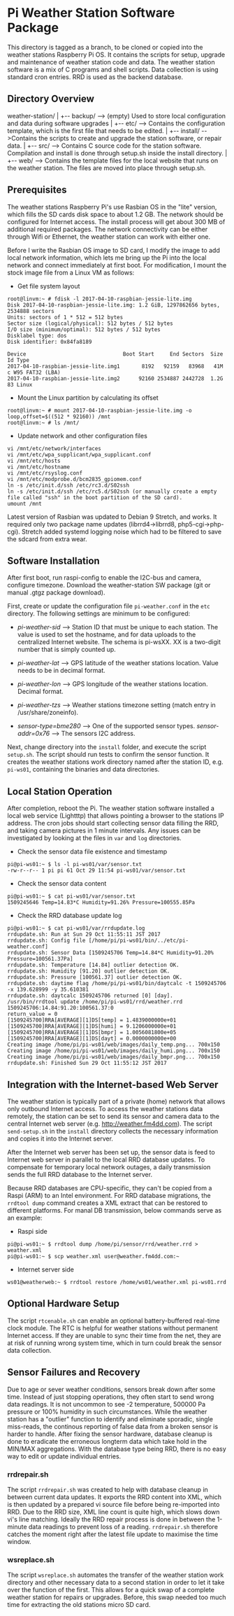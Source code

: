 # Pi Weather Station Software Package

This directory is tagged as a branch, to be cloned or copied into the weather stations Raspberry Pi OS. It contains the scripts for setup, upgrade and maintenance of weather station code and data. The weather station software is a mix of C programs and shell scripts. Data collection is using standard cron entries. RRD is used as the backend database.

## Directory Overview

weather-station/
 |
 +-- backup/ --> (empty) Used to store local configuration and data during software upgrades
 |
 +-- etc/ --> Contains the configuration template, which is the first file that needs to be edited.
 |
 +-- install/ -->Contains the scripts to create and upgrade the station software, or repair data.
 |
 +-- src/ --> Contains C source code for the station software. Compilation and install is done through setup.sh inside the install directory.
 |
 +-- web/ --> Contains the template files for the local website that runs on the weather station. The files are moved into place through setup.sh.

## Prerequisites

The weather stations Raspberry Pi's use Rasbian OS in the "lite" version, which fills the SD cards disk space to about 1.2 GB. The network should be configured for Internet access. The install process will get about 300 MB of additional required packages. The network connectivity can be either through Wifi or Ethernet, the weather station can work with either one.

Before I write the Rasbian OS image to SD card, I modify the image to add local network information, which lets me bring up the Pi into the local network and connect immediately at first boot. For modification, I mount the stock image file from a Linux VM as follows:

- Get file system layout

```
root@linvm:~ # fdisk -l 2017-04-10-raspbian-jessie-lite.img 
Disk 2017-04-10-raspbian-jessie-lite.img: 1.2 GiB, 1297862656 bytes, 2534888 sectors
Units: sectors of 1 * 512 = 512 bytes
Sector size (logical/physical): 512 bytes / 512 bytes
I/O size (minimum/optimal): 512 bytes / 512 bytes
Disklabel type: dos
Disk identifier: 0x84fa8189

Device                               Boot Start     End Sectors  Size Id Type
2017-04-10-raspbian-jessie-lite.img1       8192   92159   83968   41M  c W95 FAT32 (LBA)
2017-04-10-raspbian-jessie-lite.img2      92160 2534887 2442728  1.2G 83 Linux
```

- Mount the Linux partition by calculating its offset

```
root@linvm:~ # mount 2017-04-10-raspbian-jessie-lite.img -o loop,offset=$((512 * 92160)) /mnt
root@linvm:~ # ls /mnt/
```

- Update network and other configuration files

```
vi /mnt/etc/network/interfaces
vi /mnt/etc/wpa_supplicant/wpa_supplicant.conf
vi /mnt/etc/hosts
vi /mnt/etc/hostname
vi /mnt/etc/rsyslog.conf
vi /mnt/etc/modprobe.d/bcm2835_gpiomem.conf
ln -s /etc/init.d/ssh /etc/rc3.d/S02ssh
ln -s /etc/init.d/ssh /etc/rc5.d/S02ssh (or manually create a empty file called "ssh" in the boot partition of the SD card).
umount /mnt
```

Latest version of Rasbian was updated to Debian 9 Stretch, and works. It required only two package name updates (librrd4->librrd8, php5-cgi->php-cgi). Stretch added systemd logging noise which  had to be filtered to save the sdcard from extra wear.

## Software Installation

After first boot, run raspi-config to enable the I2C-bus and camera, configure timezone. Download the weather-station SW package (git or manual .gtgz package download).

First, create or update the configuration file `pi-weather.conf` in the `etc` directory. The following settings are minimum to be configured:

- *pi-weather-sid* --> Station ID that must be unique to each station. The value is used to set the hostname, and for data uploads to the centralized Internet website. The schema is pi-wsXX. XX is a two-digit number that is simply counted up.

- *pi-weather-lat* --> GPS latitude of the weather stations location. Value needs to be in decimal format.

- *pi-weather-lon* --> GPS longitude of the weather stations location. Decimal format.

- *pi-weather-tzs* --> Weather stations timezone setting (match entry in /usr/share/zoneinfo).

- *sensor-type=bme280* --> One of the supported sensor types.
*sensor-addr=0x76* --> The sensors I2C address.

Next, change directory into the `install` folder, and execute the script `setup.sh`. The script should run tests to confirm the sensor function. It creates the weather stations work directory named after the station ID, e.g. `pi-ws01`, containing the binaries and data directories.

## Local Station Operation

After completion, reboot the Pi. The weather station software installed a local web service (Lightttp) that allows pointing a browser to the stations IP address. The cron jobs should start collecting sensor data filling the RRD, and taking camera pictures in 1 minute intervals. Any issues can be investigated by looking at the files in `var` and `log` directories.

- Check the sensor data file existence and timestamp

```
pi@pi-ws01:~ $ ls -l pi-ws01/var/sensor.txt
-rw-r--r-- 1 pi pi 61 Oct 29 11:54 pi-ws01/var/sensor.txt
```

- Check the sensor data content

```
pi@pi-ws01:~ $ cat pi-ws01/var/sensor.txt
1509245646 Temp=14.83*C Humidity=91.26% Pressure=100555.85Pa
```

- Check the RRD database update log

```
pi@pi-ws01:~ $ cat pi-ws01/var/rrdupdate.log
rrdupdate.sh: Run at Sun 29 Oct 11:55:11 JST 2017
rrdupdate.sh: Config file [/home/pi/pi-ws01/bin/../etc/pi-weather.conf]
rrdupdate.sh: Sensor Data [1509245706 Temp=14.84*C Humidity=91.20% Pressure=100561.37Pa]
rrdupdate.sh: Temperature [14.84] outlier detection OK.
rrdupdate.sh: Humidity [91.20] outlier detection OK.
rrdupdate.sh: Pressure [100561.37] outlier detection OK.
rrdupdate.sh: daytime flag /home/pi/pi-ws01/bin/daytcalc -t 1509245706 -x 139.628999 -y 35.610381
rrdupdate.sh: daytcalc 1509245706 returned [0] [day].
/usr/bin/rrdtool update /home/pi/pi-ws01/rrd/weather.rrd 1509245706:14.84:91.20:100561.37:0
return_value = 0
[1509245700]RRA[AVERAGE][1]DS[temp] = 1.4839000000e+01
[1509245700]RRA[AVERAGE][1]DS[humi] = 9.1206000000e+01
[1509245700]RRA[AVERAGE][1]DS[bmpr] = 1.0056081800e+05
[1509245700]RRA[AVERAGE][1]DS[dayt] = 0.0000000000e+00
Creating image /home/pi/pi-ws01/web/images/daily_temp.png... 700x150
Creating image /home/pi/pi-ws01/web/images/daily_humi.png... 700x150
Creating image /home/pi/pi-ws01/web/images/daily_bmpr.png... 700x150
rrdupdate.sh: Finished Sun 29 Oct 11:55:12 JST 2017
```

## Integration with the Internet-based Web Server

The weather station is typically part of a private (home) network that allows only outbound Internet access. To access the weather stations data remotely, the station can be set to send its sensor and camera data to the central Internet web server (e.g. http://weather.fm4dd.com). The script `send-setup.sh` in the `install` directory collects the necessary information and copies it into the Internet server.

After the Internet web server has been set up, the sensor data is feed to Internet web server in parallel to the local RRD database updates. To compensate for temporary local network outages, a daily transmission sends the full RRD database to the Internet server. 

Because RRD databases are CPU-specific, they can't be copied from a Raspi (ARM) to an Intel environment. For RRD database migrations, the `rrdtool dump` command creates a XML extract that can be restored to different platforms. For manal DB transmission, below commands serve as an example:

- Raspi side

```
pi@pi-ws01:~ $ rrdtool dump /home/pi/sensor/rrd/weather.rrd > weather.xml
pi@pi-ws01:~ $ scp weather.xml user@weather.fm4dd.com:~
```

- Internet server side

```
ws01@weatherweb:~ $ rrdtool restore /home/ws01/weather.xml pi-ws01.rrd
```

## Optional Hardware Setup

The script `rtcenable.sh` can enable an optional battery-buffered real-time clock module. The RTC is helpful for weather stations without permanent Internet access. If they are unable to sync their time from the net, they are at risk of running wrong system time, which in turn could break the sensor data collection.

## Sensor Failures and Recovery

Due to age or sever weather conditions, sensors break down after some time. Instead of just stopping operations, they often start to send wrong data readings. It is not uncommon to see -2 temperature, 500000 Pa pressure or 100% humidity in such circumstances. While the weather station has a "outlier" function to identify and eliminate sporadic, single miss-reads, the continous reporting of false data from a broken sensor is harder to handle. After fixing the sensor hardware, database cleanup is done to eradicate the erroneous longterm data which take hold in the MIN/MAX aggregations. With the database type being RRD, there is no easy way to edit or update individual entries.

### rrdrepair.sh

The script `rrdrepair.sh` was created to help with database cleanup in between current data updates. It exports the RRD content into XML, which is then updated by a prepared vi source file before being re-imported into RRD. Due to the RRD size, XML line count is quite high, which slows down vi's line matching. Ideally the RRD repair process is done in between the 1-minute data readings to prevent loss of a reading. `rrdrepair.sh` therefore catches the moment right after the latest file update to maximise the time window.

### wsreplace.sh

The script `wsreplace.sh` automates the transfer of the weather station work directory and other necessary data to a second station in order to let it take over the function of the first. This allows for a quick swap of a complete weather station for repairs or upgrades. Before, this swap needed too much time for extracting the old stations micro SD card. 
